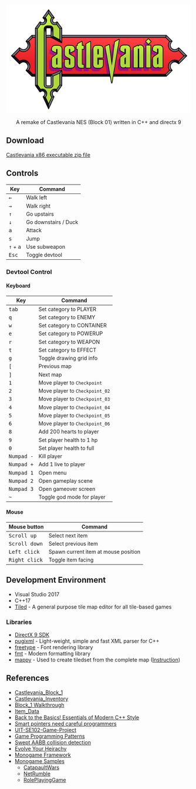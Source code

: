 <p align="center">
   <img src ="images/Logo.png" />
</p>

<p align="center">
A remake of Castlevania NES (Block 01) written in C++ and directx 9
</p>

## Download

[Castlevania x86 executable zip file](https://github.com/NearHuscarl/Castlevania/releases)

## Controls

| Key                         | Command              |
|-----------------------------|----------------------|
| <kbd>←</kbd>                | Walk left            |
| <kbd>→</kbd>                | Walk right           |
| <kbd>↑</kbd>                | Go upstairs          |
| <kbd>↓</kbd>                | Go downstairs / Duck |
| <kbd>a</kbd>                | Attack               |
| <kbd>s</kbd>                | Jump                 |
| <kbd>↑</kbd> + <kbd>a</kbd> | Use subweapon        |
| <kbd>Esc</kbd>              | Toggle devtool       |

### Devtool Control

#### Keyboard

| Key                 | Command                        |
|---------------------|--------------------------------|
| <kbd>tab</kbd>      | Set category to PLAYER         |
| <kbd>q</kbd>        | Set category to ENEMY          |
| <kbd>w</kbd>        | Set category to CONTAINER      |
| <kbd>e</kbd>        | Set category to POWERUP        |
| <kbd>r</kbd>        | Set category to WEAPON         |
| <kbd>t</kbd>        | Set category to EFFECT         |
| <kbd>g</kbd>        | Toggle drawing grid info       |
| <kbd>[</kbd>        | Previous map                   |
| <kbd>]</kbd>        | Next map                       |
| <kbd>1</kbd>        | Move player to `Checkpoint`    |
| <kbd>2</kbd>        | Move player to `Checkpoint_02` |
| <kbd>3</kbd>        | Move player to `Checkpoint_03` |
| <kbd>4</kbd>        | Move player to `Checkpoint_04` |
| <kbd>5</kbd>        | Move player to `Checkpoint_05` |
| <kbd>6</kbd>        | Move player to `Checkpoint_06` |
| <kbd>8</kbd>        | Add 200 hearts to player       |
| <kbd>9</kbd>        | Set player health to 1 hp      |
| <kbd>0</kbd>        | Set player health to full      |
| <kbd>Numpad -</kbd> | Kill player                    |
| <kbd>Numpad +</kbd> | Add 1 live to player           |
| <kbd>Numpad 1</kbd> | Open menu                      |
| <kbd>Numpad 2</kbd> | Open gameplay scene            |
| <kbd>Numpad 3</kbd> | Open gameover screen           |
| <kbd>~</kbd>        | Toggle god mode for player     |

#### Mouse

| Mouse button           | Command                              |
|------------------------|--------------------------------------|
| <kbd>Scroll up</kbd>   | Select next item                     |
| <kbd>Scroll down</kbd> | Select previous item                 |
| <kbd>Left click</kbd>  | Spawn current item at mouse position |
| <kbd>Right click</kbd> | Toggle item facing                   |

## Development Environment

-  Visual Studio 2017
-  C++17
-  [Tiled] - A general purpose tile map editor for all tile-based games

### Libraries

-  [DirectX 9 SDK]
-  [pugixml] - Light-weight, simple and fast XML parser for C++
-  [freetype] - Font rendering library
-  [fmt] - Modern formatting library
-  [mappy] - Used to create tiledset from the complete map ([Instruction](TUTORIALS.md))

[sample project]: https://github.com/dungdna2000/gamedev-intro-tutorials/

## References
-  [Castlevania_Block_1]
-  [Castlevania_Inventory]
-  [Block_1 Walkthrough]
-  [Item_Data]
-  [Back to the Basics! Essentials of Modern C++ Style]
-  [Smart pointers need careful programmers]
-  [UIT-SE102-Game-Project ]
-  [Game Programming Patterns]
-  [Swept AABB collision detection]
-  [Evolve Your Heirachy]
-  [Monogame Framework]
-  [Monogame Samples]
   -  [CatapaultWars]
   -  [NetRumble]
   -  [RolePlayingGame]

[native event]: https://msdn.microsoft.com/en-us/library/ee2k0a7d.aspx
[Tiled]: https://www.mapeditor.org/

[Castlevania_Block_1]: http://castlevania.wikia.com/wiki/Castlevania_Block_1
[Castlevania_Inventory]: http://castlevania.wikia.com/wiki/Castlevania_Inventory
[Block_1 Walkthrough]: http://castlevania.wikia.com/wiki/Walkthrough:Castlevania/Block_1
[Item_Data]: http://castlevania.wikia.com/wiki/Vampire_Killer_(whip)/Item_Data

[back to the basics! essentials of modern c++ style]: https://github.com/CppCon/CppCon2014/blob/master/Presentations/Back%20to%20the%20Basics!%20Essentials%20of%20Modern%20C%2B%2B%20Style/Back%20to%20the%20Basics!%20Essentials%20of%20Modern%20C%2B%2B%20Style%20-%20Herb%20Sutter%20-%20CppCon%202014.pdf
[smart pointers need careful programmers]: https://yatb.giacomodrago.com/en/post/11/cpp11-smart-pointers-need-careful-programmers.html
[uit-se102-game-project ]: https://github.com/danhph/UIT-SE102-Game-Project
[game programming patterns]: http://gameprogrammingpatterns.com/contents.html
[Swept AABB collision detection]: https://luuthevinh.me/2016/11/xet-va-xu-ly-va-cham-bang-swept-aabb
[evolve your heirachy]: http://cowboyprogramming.com/2007/01/05/evolve-your-heirachy/
[monogame framework]: https://github.com/MonoGame/MonoGame
[monogame samples]: https://github.com/CartBlanche/MonoGame-Samples
[catapaultwars]: https://github.com/CartBlanche/MonoGame-Samples/tree/master/CatapaultWars
[netrumble]: https://github.com/CartBlanche/MonoGame-Samples/tree/master/NetRumble
[roleplayinggame]: https://github.com/CartBlanche/MonoGame-Samples/tree/master/RolePlayingGame
[directx 9 sdk]: https://www.microsoft.com/en-us/download/details.aspx?id=6812
[pugixml]: https://github.com/zeux/pugixml/
[freetype]: https://github.com/ubawurinna/freetype-windows-binaries
[fmt]: https://github.com/fmtlib/fmt
[mappy]: http://www.tilemap.co.uk/mappy.php
[create smart pointer from raw pointer]: https://stackoverflow.com/questions/4665266/creating-shared-ptr-from-raw-pointer
[seperate animation and physical bounding box]: http://community.monogame.net/t/examples-of-good-adaptive-code-for-animated-sprites/9569
